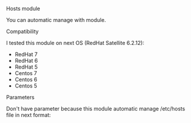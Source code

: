 
Hosts module

You can automatic manage with module.


Compatibility

I tested this module on next OS (RedHat Satellite 6.2.12):
 - RedHat 7
 - RedHat 6
 - RedHat 5
 - Centos 7
 - Centos 6
 - Centos 5

Parameters

Don't have parameter because this module automatic manage /etc/hosts file in next format:

<IP address> <FQDN> <sort name>
